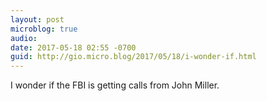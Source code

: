 ```yaml
---
layout: post
microblog: true
audio: 
date: 2017-05-18 02:55 -0700
guid: http://gio.micro.blog/2017/05/18/i-wonder-if.html
---
```

I wonder if the FBI is getting calls from John Miller.
